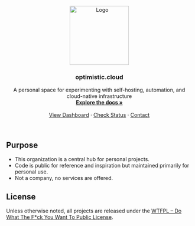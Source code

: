 <a id="readme-top"></a>

<div align="center">

  <img src="https://raw.githubusercontent.com/optimistic-cloud/.github/main/profile/logo11.png" width="160px" height="160px" alt="Logo">

  <h3 align="center">optimistic.cloud</h3>

  <p align="center">
    A personal space for experimenting with self-hosting, automation, and cloud-native infrastructure
    <br />
    <a href="https://documentation.optimistic.cloud"><strong>Explore the docs »</strong></a>
    <br />
    <br />
    <a href="https://dashboard.optimistic.cloud">View Dashboard</a>
    &middot;
    <a href="https://status.optimistic.cloud">Check Status</a>
    &middot;
    <a href="mailto:info@optimistic.cloud">Contact</a>
  </p>
</div>
</br>

## Purpose
- This organization is a central hub for personal projects.  
- Code is public for reference and inspiration but maintained primarily for personal use.  
- Not a company, no services are offered.

## License
Unless otherwise noted, all projects are released under the [WTFPL – Do What The F*ck You Want To Public License](http://www.wtfpl.net/about/).

